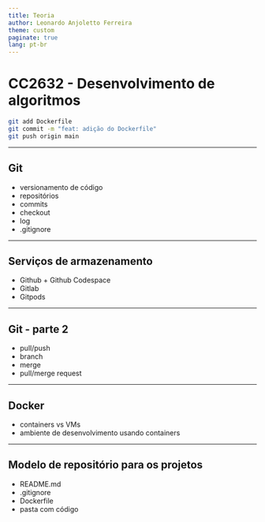 ```yaml
---
title: Teoria
author: Leonardo Anjoletto Ferreira
theme: custom
paginate: true
lang: pt-br
---
```


# CC2632 - Desenvolvimento de algoritmos

```sh
git add Dockerfile
git commit -m "feat: adição do Dockerfile"
git push origin main
```

---

## Git

- versionamento de código
- repositórios
- commits
- checkout
- log
- .gitignore

---

## Serviços de armazenamento

- Github + Github Codespace
- Gitlab
- Gitpods

---

## Git - parte 2

- pull/push
- branch
- merge
- pull/merge request

---

## Docker

- containers vs VMs
- ambiente de desenvolvimento usando containers

---

## Modelo de repositório para os projetos

- README.md
- .gitignore
- Dockerfile
- pasta com código

